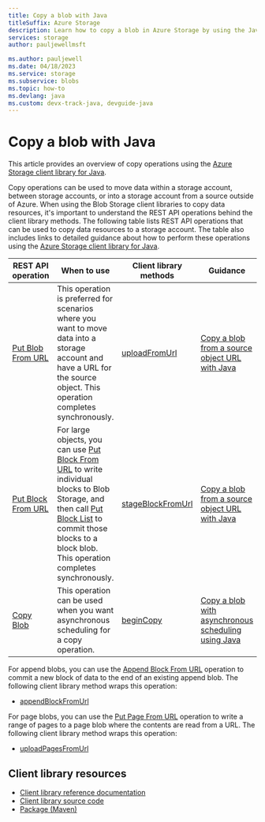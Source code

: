 ```yaml
---
title: Copy a blob with Java
titleSuffix: Azure Storage
description: Learn how to copy a blob in Azure Storage by using the Java client library.
services: storage
author: pauljewellmsft

ms.author: pauljewell
ms.date: 04/18/2023
ms.service: storage
ms.subservice: blobs
ms.topic: how-to
ms.devlang: java
ms.custom: devx-track-java, devguide-java
---
```


# Copy a blob with Java

This article provides an overview of copy operations using the [Azure Storage client library for Java](/java/api/overview/azure/storage-blob-readme).

Copy operations can be used to move data within a storage account, between storage accounts, or into a storage account from a source outside of Azure. When using the Blob Storage client libraries to copy data resources, it's important to understand the REST API operations behind the client library methods. The following table lists REST API operations that can be used to copy data resources to a storage account. The table also includes links to detailed guidance about how to perform these operations using the [Azure Storage client library for Java](/java/api/overview/azure/storage-blob-readme).

| REST API operation | When to use | Client library methods | Guidance |
| --- | --- | --- | --- |
| [Put Blob From URL](/rest/api/storageservices/put-blob-from-url) | This operation is preferred for scenarios where you want to move data into a storage account and have a URL for the source object. This operation completes synchronously. | [uploadFromUrl](/java/api/com.azure.storage.blob.specialized.blockblobclient#method-details) | [Copy a blob from a source object URL with Java](storage-blob-copy-url-java.md) |
| [Put Block From URL](/rest/api/storageservices/put-block-from-url) | For large objects, you can use [Put Block From URL](/rest/api/storageservices/put-block-from-url) to write individual blocks to Blob Storage, and then call [Put Block List](/rest/api/storageservices/put-block-list) to commit those blocks to a block blob. This operation completes synchronously. | [stageBlockFromUrl](/java/api/com.azure.storage.blob.specialized.blockblobclient#method-details) | [Copy a blob from a source object URL with Java](storage-blob-copy-url-java.md) |
| [Copy Blob](/rest/api/storageservices/copy-blob) | This operation can be used when you want asynchronous scheduling for a copy operation. | [beginCopy](/java/api/com.azure.storage.blob.specialized.blobclientbase#method-details) | [Copy a blob with asynchronous scheduling using Java](storage-blob-copy-async-java.md) |

For append blobs, you can use the [Append Block From URL](/rest/api/storageservices/append-block-from-url) operation to commit a new block of data to the end of an existing append blob. The following client library method wraps this operation:

- [appendBlockFromUrl](/java/api/com.azure.storage.blob.specialized.appendblobclient#method-details)

For page blobs, you can use the [Put Page From URL](/rest/api/storageservices/put-page-from-url) operation to write a range of pages to a page blob where the contents are read from a URL. The following client library method wraps this operation:

- [uploadPagesFromUrl](/java/api/com.azure.storage.blob.specialized.pageblobclient#method-details)

## Client library resources

- [Client library reference documentation](/java/api/overview/azure/storage-blob-readme)
- [Client library source code](https://github.com/Azure/azure-sdk-for-java/tree/master/sdk/storage/azure-storage-blob)
- [Package (Maven)](https://mvnrepository.com/artifact/com.azure/azure-storage-blob)